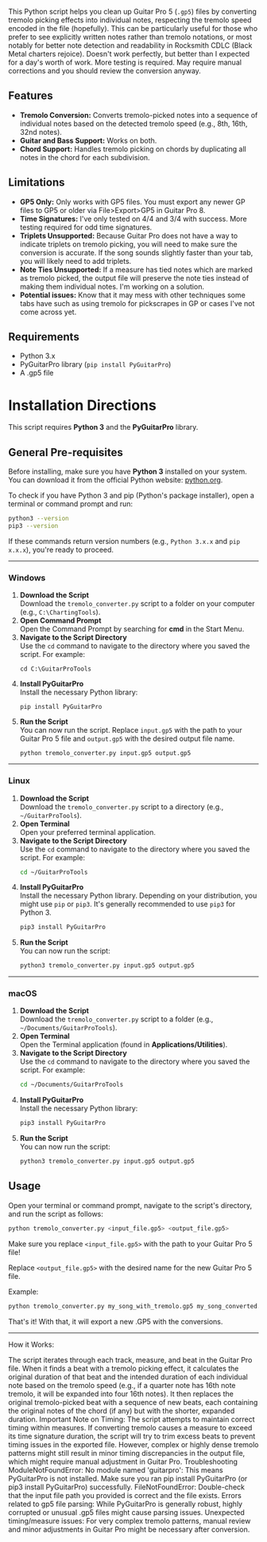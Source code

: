 This Python script helps you clean up Guitar Pro 5 (`.gp5`) files by converting tremolo picking effects into individual notes, respecting the tremolo speed encoded in the file (hopefully). This can be particularly useful for those who prefer to see explicitly written notes rather than tremolo notations, or most notably for better note detection and readability in Rocksmith CDLC (Black Metal charters rejoice). Doesn't work perfectly, but better than I expected for a day's worth of work. More testing is required. May require manual corrections and you should review the conversion anyway.

## Features

* **Tremolo Conversion:** Converts tremolo-picked notes into a sequence of individual notes based on the detected tremolo speed (e.g., 8th, 16th, 32nd notes).
* **Guitar and Bass Support:** Works on both.
* **Chord Support:** Handles tremolo picking on chords by duplicating all notes in the chord for each subdivision.

## Limitations

* **GP5 Only:** Only works with GP5 files. You must export any newer GP files to GP5 or older via File>Export>GP5 in Guitar Pro 8.
* **Time Signatures:** I've only tested on 4/4 and 3/4 with success. More testing required for odd time signatures.
* **Triplets Unsupported:** Because Guitar Pro does not have a way to indicate triplets on tremolo picking, you will need to make sure the conversion is accurate. If the song sounds slightly faster than your tab, you will likely need to add triplets.
* **Note Ties Unsupported:** If a measure has tied notes which are marked as tremolo picked, the output file will preserve the note ties instead of making them individual notes. I'm working on a solution.
* **Potential issues:** Know that it may mess with other techniques some tabs have such as using tremolo for pickscrapes in GP or cases I've not come across yet.

## Requirements

* Python 3.x
* PyGuitarPro library (`pip install PyGuitarPro`)
* A .gp5 file

# Installation Directions

This script requires **Python 3** and the **PyGuitarPro** library.

## General Pre-requisites

Before installing, make sure you have **Python 3** installed on your system. You can download it from the official Python website: [python.org](https://www.python.org/).

To check if you have Python 3 and pip (Python's package installer), open a terminal or command prompt and run:

```bash
python3 --version
pip3 --version
```

If these commands return version numbers (e.g., `Python 3.x.x` and `pip x.x.x`), you're ready to proceed.

---

### Windows

1. **Download the Script**  
   Download the `tremolo_converter.py` script to a folder on your computer (e.g., `C:\ChartingTools`).
2. **Open Command Prompt**  
   Open the Command Prompt by searching for **cmd** in the Start Menu.
3. **Navigate to the Script Directory**  
   Use the `cd` command to navigate to the directory where you saved the script. For example:
   ```dos
   cd C:\GuitarProTools
   ```
4. **Install PyGuitarPro**  
   Install the necessary Python library:
   ```dos
   pip install PyGuitarPro
   ```
5. **Run the Script**  
   You can now run the script. Replace `input.gp5` with the path to your Guitar Pro 5 file and `output.gp5` with the desired output file name.
   ```dos
   python tremolo_converter.py input.gp5 output.gp5
   ```

---

### Linux

1. **Download the Script**  
   Download the `tremolo_converter.py` script to a directory (e.g., `~/GuitarProTools`).
2. **Open Terminal**  
   Open your preferred terminal application.
3. **Navigate to the Script Directory**  
   Use the `cd` command to navigate to the directory where you saved the script. For example:
   ```bash
   cd ~/GuitarProTools
   ```
4. **Install PyGuitarPro**  
   Install the necessary Python library. Depending on your distribution, you might use `pip` or `pip3`. It's generally recommended to use `pip3` for Python 3.
   ```bash
   pip3 install PyGuitarPro
   ```
5. **Run the Script**  
   You can now run the script:
   ```bash
   python3 tremolo_converter.py input.gp5 output.gp5
   ```

---

### macOS

1. **Download the Script**  
   Download the `tremolo_converter.py` script to a folder (e.g., `~/Documents/GuitarProTools`).
2. **Open Terminal**  
   Open the Terminal application (found in **Applications/Utilities**).
3. **Navigate to the Script Directory**  
   Use the `cd` command to navigate to the directory where you saved the script. For example:
   ```bash
   cd ~/Documents/GuitarProTools
   ```
4. **Install PyGuitarPro**  
   Install the necessary Python library:
   ```bash
   pip3 install PyGuitarPro
   ```
5. **Run the Script**  
   You can now run the script:
   ```bash
   python3 tremolo_converter.py input.gp5 output.gp5
   ```
## Usage

Open your terminal or command prompt, navigate to the script's directory, and run the script as follows:

```bash
python tremolo_converter.py <input_file.gp5> <output_file.gp5>
```
Make sure you replace `<input_file.gp5>` with the path to your Guitar Pro 5 file!

Replace `<output_file.gp5>` with the desired name for the new Guitar Pro 5 file. 

Example:
```bash
python tremolo_converter.py my_song_with_tremolo.gp5 my_song_converted.gp5
```
That's it! With that, it will export a new .GP5 with the conversions.


---


How it Works:

The script iterates through each track, measure, and beat in the Guitar Pro file. When it finds a beat with a tremolo picking effect, it calculates the original duration of that beat and the intended duration of each individual note based on the tremolo speed (e.g., if a quarter note has 16th note tremolo, it will be expanded into four 16th notes). It then replaces the original tremolo-picked beat with a sequence of new beats, each containing the original notes of the chord (if any) but with the shorter, expanded duration.
Important Note on Timing: The script attempts to maintain correct timing within measures. If converting tremolo causes a measure to exceed its time signature duration, the script will try to trim excess beats to prevent timing issues in the exported file. However, complex or highly dense tremolo patterns might still result in minor timing discrepancies in the output file, which might require manual adjustment in Guitar Pro.
Troubleshooting
ModuleNotFoundError: No module named 'guitarpro': This means PyGuitarPro is not installed. Make sure you ran pip install PyGuitarPro (or pip3 install PyGuitarPro) successfully. 
FileNotFoundError: Double-check that the input file path you provided is correct and the file exists. 
Errors related to gp5 file parsing: While PyGuitarPro is generally robust, highly corrupted or unusual .gp5 files might cause parsing issues. 
Unexpected timing/measure issues: For very complex tremolo patterns, manual review and minor adjustments in Guitar Pro might be necessary after conversion. 


